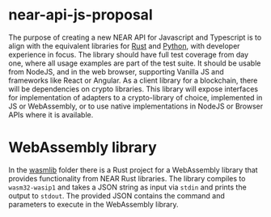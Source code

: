 # near-api-js-proposal

The purpose of creating a new NEAR API for Javascript and Typescript is to align with the equivalent libraries for [Rust](https://github.com/near/near-api-rs) and [Python](https://github.com/near/near-api-py), with developer experience in focus. The library should have full test coverage from day one, where all usage examples are part of the test suite. It should be usable from NodeJS, and in the web browser, supporting Vanilla JS and frameworks like React or Angular. As a client library for a blockchain, there will be dependencies on crypto libraries. This library will expose interfaces for implementation of adapters to a crypto-library of choice, implemented in JS or WebAssembly, or to use native implementations in NodeJS or Browser APIs where it is available.

# WebAssembly library

In the [wasmlib](./wasmlib/) folder there is a Rust project for a WebAssembly library that provides functionality from NEAR Rust libraries. The library compiles to `wasm32-wasip1` and takes a JSON string as input via `stdin` and prints the output to `stdout`. The provided JSON contains the command and parameters to execute in the WebAssembly library.
